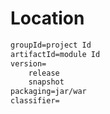 # Location

```xml
groupId=project Id
artifactId=module Id
version=
	release
	snapshot
packaging=jar/war
classifier=
```